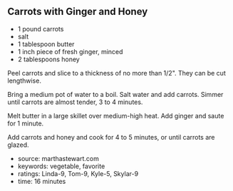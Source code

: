 Carrots with Ginger and Honey
-----------------------------

- 1 pound carrots
- salt
- 1 tablespoon butter
- 1 inch piece of fresh ginger, minced
- 2 tablespoons honey

Peel carrots and slice to a thickness of no more than 1/2".  They can
be cut lengthwise.

Bring a medium pot of water to a boil.  Salt water and add carrots.
Simmer until carrots are almost tender, 3 to 4 minutes.

Melt butter in a large skillet over medium-high heat.  Add ginger and
saute for 1 minute.

Add carrots and honey and cook for 4 to 5 minutes, or until carrots
are glazed.

- source: marthastewart.com
- keywords: vegetable, favorite
- ratings: Linda-9, Tom-9, Kyle-5, Skylar-9
- time: 16 minutes
